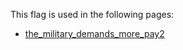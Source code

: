 This flag is used in the following pages:
 - [the_military_demands_more_pay2](../events/the_military_demands_more_pay2.md)
